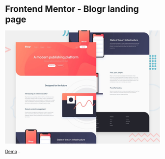 # Frontend Mentor - Blogr landing page

![Design preview for the Blogr landing page coding challenge](./design/desktop-preview.jpg)


[Demo](https://fatimaalmashhor.github.io/boger-landing-page-frontendMentor-challenge-/index.html) .

